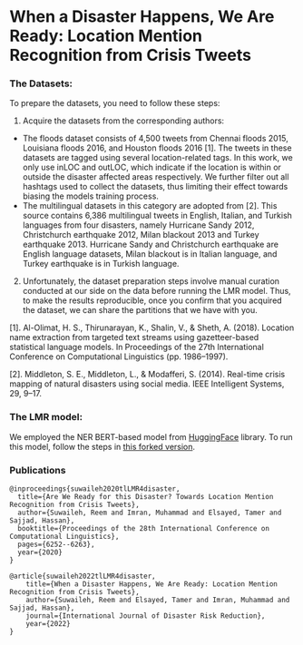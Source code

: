# When a Disaster Happens, We Are Ready: Location Mention Recognition from Crisis Tweets

### The Datasets:
To prepare the datasets, you need to follow these steps:
1. Acquire the datasets from the corresponding authors:
- The floods dataset consists of 4,500 tweets from Chennai floods 2015, Louisiana floods 2016, and Houston floods 2016 [1]. The tweets in these datasets are tagged using several location-related tags. In this work, we only use inLOC and outLOC, which indicate if the location is within or outside the disaster affected areas respectively. We further filter out all hashtags used to collect the datasets, thus limiting their effect towards biasing the models training process.
- The multilingual datasets in this category are adopted from [2]. This source contains 6,386 multilingual tweets in English, Italian, and Turkish languages from four disasters, namely Hurricane Sandy 2012, Christchurch earthquake 2012, Milan blackout 2013 and Turkey earthquake 2013. Hurricane Sandy and Christchurch earthquake are English language datasets, Milan blackout is in Italian language, and Turkey earthquake is in Turkish language.

2. Unfortunately, the dataset preparation steps involve manual curation conducted at our side on the data before running the LMR model. Thus, to make the results reproducible, once you confirm that you acquired the dataset, we can share the partitions that we have with you. 

[1]. Al-Olimat, H. S., Thirunarayan, K., Shalin, V., & Sheth, A. (2018). Location name extraction from targeted text streams using gazetteer-based statistical language models. In Proceedings of the 27th International Conference on Computational Linguistics (pp. 1986–1997).

[2]. Middleton, S. E., Middleton, L., & Modafferi, S. (2014). Real-time crisis mapping of natural disasters using social media. IEEE Intelligent Systems, 29, 9–17.

### The LMR model:
We employed the NER BERT-based model from [HuggingFace](https://huggingface.co/) library. To run this model, follow the steps in [this forked version](https://github.com/rsuwaileh/transformers/tree/master/examples/ner).

### Publications
```
@inproceedings{suwaileh2020tlLMR4disaster,
  title={Are We Ready for this Disaster? Towards Location Mention Recognition from Crisis Tweets},
  author={Suwaileh, Reem and Imran, Muhammad and Elsayed, Tamer and Sajjad, Hassan},
  booktitle={Proceedings of the 28th International Conference on Computational Linguistics},
  pages={6252--6263},
  year={2020}
}

@article{suwaileh2022tlLMR4disaster,
    title={When a Disaster Happens, We Are Ready: Location Mention Recognition from Crisis Tweets},
    author={Suwaileh, Reem and Elsayed, Tamer and Imran, Muhammad and Sajjad, Hassan},
    journal={International Journal of Disaster Risk Reduction},
    year={2022}
}
 
```

